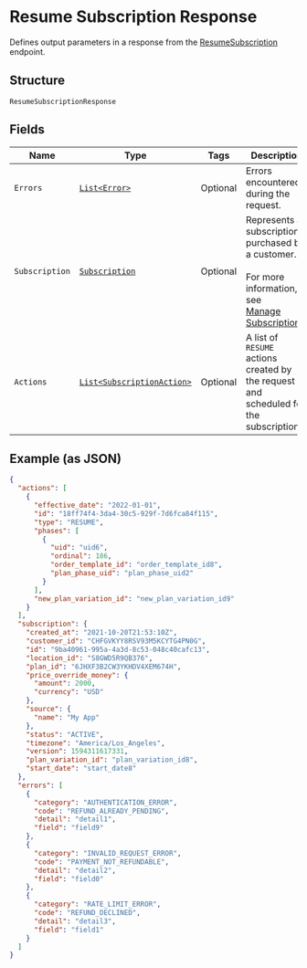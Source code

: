 
# Resume Subscription Response

Defines output parameters in a response from the
[ResumeSubscription](../../doc/api/subscriptions.md#resume-subscription) endpoint.

## Structure

`ResumeSubscriptionResponse`

## Fields

| Name | Type | Tags | Description | Getter |
|  --- | --- | --- | --- | --- |
| `Errors` | [`List<Error>`](../../doc/models/error.md) | Optional | Errors encountered during the request. | List<Error> getErrors() |
| `Subscription` | [`Subscription`](../../doc/models/subscription.md) | Optional | Represents a subscription purchased by a customer.<br><br>For more information, see<br>[Manage Subscriptions](https://developer.squareup.com/docs/subscriptions-api/manage-subscriptions). | Subscription getSubscription() |
| `Actions` | [`List<SubscriptionAction>`](../../doc/models/subscription-action.md) | Optional | A list of `RESUME` actions created by the request and scheduled for the subscription. | List<SubscriptionAction> getActions() |

## Example (as JSON)

```json
{
  "actions": [
    {
      "effective_date": "2022-01-01",
      "id": "18ff74f4-3da4-30c5-929f-7d6fca84f115",
      "type": "RESUME",
      "phases": [
        {
          "uid": "uid6",
          "ordinal": 186,
          "order_template_id": "order_template_id8",
          "plan_phase_uid": "plan_phase_uid2"
        }
      ],
      "new_plan_variation_id": "new_plan_variation_id9"
    }
  ],
  "subscription": {
    "created_at": "2021-10-20T21:53:10Z",
    "customer_id": "CHFGVKYY8RSV93M5KCYTG4PN0G",
    "id": "9ba40961-995a-4a3d-8c53-048c40cafc13",
    "location_id": "S8GWD5R9QB376",
    "plan_id": "6JHXF3B2CW3YKHDV4XEM674H",
    "price_override_money": {
      "amount": 2000,
      "currency": "USD"
    },
    "source": {
      "name": "My App"
    },
    "status": "ACTIVE",
    "timezone": "America/Los_Angeles",
    "version": 1594311617331,
    "plan_variation_id": "plan_variation_id8",
    "start_date": "start_date8"
  },
  "errors": [
    {
      "category": "AUTHENTICATION_ERROR",
      "code": "REFUND_ALREADY_PENDING",
      "detail": "detail1",
      "field": "field9"
    },
    {
      "category": "INVALID_REQUEST_ERROR",
      "code": "PAYMENT_NOT_REFUNDABLE",
      "detail": "detail2",
      "field": "field0"
    },
    {
      "category": "RATE_LIMIT_ERROR",
      "code": "REFUND_DECLINED",
      "detail": "detail3",
      "field": "field1"
    }
  ]
}
```

